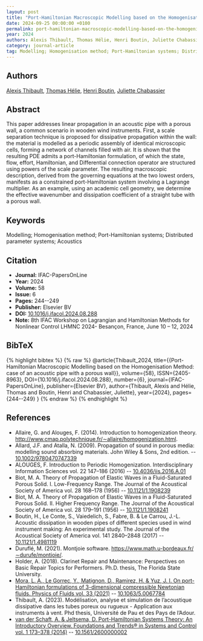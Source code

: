 ```yaml
---
layout: post
title: "Port-Hamiltonian Macroscopic Modelling based on the Homogenisation Method: case of an acoustic pipe with a porous wall"
date: 2024-09-25 00:00:00 +0100
permalink: port-hamiltonian-macroscopic-modelling-based-on-the-homogenisation-method-case-of-an-acoustic-pipe-with-a-porous-wall
year: 2024
authors: Alexis Thibault, Thomas Hélie, Henri Boutin, Juliette Chabassier
category: journal-article
tag: Modelling; Homogenisation method; Port-Hamiltonian systems; Distributed parameter systems; Acoustics
---
```

 
## Authors
[Alexis Thibault](authors/alexis-thibault), [Thomas Hélie](authors/thomas-helie), [Henri Boutin](authors/henri-boutin), [Juliette Chabassier](authors/juliette-chabassier)
 
## Abstract
This paper addresses linear propagation in an acoustic pipe with a porous wall, a common scenario in wooden wind instruments. First, a scale separation technique is proposed for dissipative propagation within the wall: the material is modelled as a periodic assembly of identical microscopic cells, forming a network of channels filled with air. It is shown that the resulting PDE admits a port-Hamiltonian formulation, of which the state, flow, effort, Hamiltonian, and Differential connection operator are structured using powers of the scale parameter. The resulting macroscopic description, derived from the governing equations at the two lowest orders, manifests as a constrained port-Hamiltonian system involving a Lagrange multiplier. As an example, using an academic cell geometry, we determine the effective wavenumber and dissipation coefficient of a straight tube with a porous wall.
 
## Keywords
Modelling; Homogenisation method; Port-Hamiltonian systems; Distributed parameter systems; Acoustics
 
## Citation
- **Journal:** IFAC-PapersOnLine
- **Year:** 2024
- **Volume:** 58
- **Issue:** 6
- **Pages:** 244--249
- **Publisher:** Elsevier BV
- **DOI:** [10.1016/j.ifacol.2024.08.288](https://doi.org/10.1016/j.ifacol.2024.08.288)
- **Note:** 8th IFAC Workshop on Lagrangian and Hamiltonian Methods for Nonlinear Control LHMNC 2024- Besançon, France, June 10 – 12, 2024
 
## BibTeX
{% highlight bibtex %}
{% raw %}
@article{Thibault_2024,
  title={{Port-Hamiltonian Macroscopic Modelling based on the Homogenisation Method: case of an acoustic pipe with a porous wall}},
  volume={58},
  ISSN={2405-8963},
  DOI={10.1016/j.ifacol.2024.08.288},
  number={6},
  journal={IFAC-PapersOnLine},
  publisher={Elsevier BV},
  author={Thibault, Alexis and Hélie, Thomas and Boutin, Henri and Chabassier, Juliette},
  year={2024},
  pages={244--249}
}
{% endraw %}
{% endhighlight %}
 
## References
- Allaire, G. and Alouges, F. (2014). Introduction to homogenization theory. http://www.cmap.polytechnique.fr/∼allaire/homogenization.html.
- Allard, J.F. and Atalla, N. (2009). Propagation of sound in porous media: modelling sound absorbing materials. John Wiley & Sons, 2nd edition. -- [10.1002/9780470747339](https://doi.org/10.1002/9780470747339)
- ALOUGES, F. Introduction to Periodic Homogenization. Interdisciplinary Information Sciences vol. 22 147–186 (2016) -- [10.4036/iis.2016.A.01](https://doi.org/10.4036/iis.2016.A.01)
- Biot, M. A. Theory of Propagation of Elastic Waves in a Fluid-Saturated Porous Solid. I. Low-Frequency Range. The Journal of the Acoustical Society of America vol. 28 168–178 (1956) -- [10.1121/1.1908239](https://doi.org/10.1121/1.1908239)
- Biot, M. A. Theory of Propagation of Elastic Waves in a Fluid-Saturated Porous Solid. II. Higher Frequency Range. The Journal of the Acoustical Society of America vol. 28 179–191 (1956) -- [10.1121/1.1908241](https://doi.org/10.1121/1.1908241)
- Boutin, H., Le Conte, S., Vaiedelich, S., Fabre, B. & Le Carrou, J.-L. Acoustic dissipation in wooden pipes of different species used in wind instrument making: An experimental study. The Journal of the Acoustical Society of America vol. 141 2840–2848 (2017) -- [10.1121/1.4981119](https://doi.org/10.1121/1.4981119)
- Duruflé, M. (2021). Montjoie software. https://www.math.u-bordeaux.fr/∼durufe/montjoie/.
- Holder, A. (2018). Clarinet Repair and Maintenance: Perspectives on Basic Repair Topics for Performers. Ph.D. thesis, The Florida State University.
- [Mora, L. A., Le Gorrec, Y., Matignon, D., Ramirez, H. & Yuz, J. I. On port-Hamiltonian formulations of 3-dimensional compressible Newtonian fluids. Physics of Fluids vol. 33 (2021)](on-port-hamiltonian-formulations-of-3-dimensional-compressible-newtonian-fluids) -- [10.1063/5.0067784](https://doi.org/10.1063/5.0067784)
- Thibault, A. (2023). Modélisation, analyse et simulation de l’acoustique dissipative dans les tubes poreux ou rugueux - Application aux instruments à vent. Phd thesis, Université de Pau et des Pays de l’Adour.
- [van der Schaft, A. & Jeltsema, D. Port-Hamiltonian Systems Theory: An Introductory Overview. Foundations and Trends® in Systems and Control vol. 1 173–378 (2014)](port-hamiltonian-systems-theory-an-introductory-overview-journal) -- [10.1561/2600000002](https://doi.org/10.1561/2600000002)

